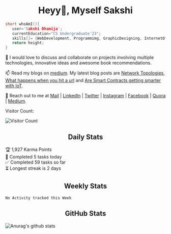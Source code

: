 ### <h1 align='center'>Heyy👋, Myself Sakshi</h1>



<!--
**secrashi/secrashi** is a ✨ _special_ ✨ repository because its `README.md` (this file) appears on your GitHub profile.
Here are some ideas to get you started:
🤔 I’m looking for help with ...
📫 How to reach me: 
 - <img src= " https://img.shields.io/badge/WHATSAPP-25D366?&style=for-the-badge&logo=whatsapp&logoColor=white"/> 8349046111
 - <img src= "https://img.shields.io/badge/gmail-D14836?&style=for-the-badge&logo=gmail&logoColor=white" /> sakshidhamija15@gmail.com
![Top Langs](https://github-readme-stats.vercel.app/api/top-langs/?username=secrashi&theme=tokyonight)
![Anurag's github stats](https://github-readme-stats.vercel.app/api?username=secrashi&show_icons=true&theme=radical)
[![Top Langs](https://github-readme-stats.vercel.app/api/top-langs/?username=secrashi&layout=compact)](https://github.com/secrashi/github-readme-stats)
[![Instagram Badge](https://img.shields.io/badge/-@savi.1311-e4405f?style=flat-square&labelColor=f94877&logo=instagram&logoColor=white&link=https://www.instagram.com/savi.1311/)](https://www.instagram.com/savi.1311/)



 
 👯 I’m looking to collaborate on projects that use multiple technologies to innovate a better product.
 
 
  
 ⚡ Fun fact: I'm neither tea nor coffee person!
 <img src="https://github.com/secrashi/secrashi/blob/main/images/stat.svg" alt="WakaTime Activity"/>
-->

<!-- 🔭 I’m a Web Developer, Graphic Designer, and a Creative Content writer pursuing BTech in CSE.

 🌱 I’m currently learning Augmented Reality and Virtual Reality.
 
 💬 Reach out to me for designing web page, building websites from scratch, handling the backends, and definitely for reccomending some awesome books. -->



 ```C++
 short whoAmI(){
    user='Sakshi Dhamija';
    currentEducation="CS Undergraduate'23";
    skills[]= {WebDevelopment, Programmimg, GraphicDesigning, InternetOfThings, ContentWriting};
    return height;
 }
 ```
<!--  ```Javascript
 function dailyTimeSpent(){
  code= 0.05;
  debug= 0.6;
  write= 0.15;
  read= 0.2;
 }
 
 ``` -->
<!--  
 ```python
 class Current:
       contribute: 'open_source'
       read: 'The Alchemist'
       listen: 'gate_smashers'
       practice: 'geeksforgeeks'
 ``` -->
<!--  ```javascript
 Connect()
 {
   Linkedln: https://www.linkedin.com/in/s15/ 
   Gmail: sakshidhamija15@gmail.com 
   Quora: https://www.quora.com/profile/Sakshi-561
   Instagram: https://www.instagram.com/_._s.i.r.i.u.s.l.y_._/
 }
 ``` -->
<!-- ### <h1 align='center'>Stats();</h1> -->

 
👯 I would love to discuss and collaborate on projects involving multiple technologies, innovative ideas and awesome book recommendations.

 📫 Read my blogs on [medium](https://sakshi-secrashi.medium.com/). My latest blog posts are [Network Topologies](https://sakshi-secrashi.medium.com/network-topologies-9aaf05e13a0b), [What happens when you hit a url](https://sakshi-secrashi.medium.com/what-happens-when-you-hit-a-url-81f676868062) and [Are Smart Contracts getting smarter with IoT](https://medium.com/tech-iiitg/are-smart-contracts-getting-smarter-with-iot-8001887d6696).
 
  💬 Reach out to me at [Mail](sakshidhamija15@gmail.com) | [LinkedIn](https://www.linkedin.com/in/s15/) | [Twitter](https://twitter.com/Sakshi14391573?t=hGrG1y8W_wqIk8JBlpQSkg&s=09) | [Instagram]( https://www.instagram.com/_._s.i.r.i.u.s.l.y_._/) | [Facebook](https://www.facebook.com/sakshi.dhamija.522) | [Quora](https://www.quora.com/profile/Sakshi-561) | [Medium](https://sakshi-secrashi.medium.com/).

Visitor Count:

![Visitor Count](https://profile-counter.glitch.me/secrashi/count.svg) 

<h2 align='center'>Daily Stats</h2>

<!-- TODO-IST:START -->
🏆  1,927 Karma Points           
🌸  Completed 5 tasks today           
✅  Completed 59 tasks so far           
⏳  Longest streak is 2 days
<!-- TODO-IST:END -->

<h2 align='center'>Weekly Stats</h2>

<!--START_SECTION:waka-->
```text
No Activity tracked this Week
```
<!--END_SECTION:waka-->


<!-- <p align="center">
I joined GitHub <b>{{ ACCOUNT_AGE }}</b> years ago.<br>
Since then I've pushed <b>{{ COMMITS }}</b> commits, opened <b>{{ ISSUES }}</b> issues, submitted <b>{{ PULL_REQUESTS }}</b> pull requests, received <b>{{ STARS }}</b> stars across <b>{{ REPOSITORIES }}</b> personal projects, contributed to <b>{{ REPOSITORIES_CONTRIBUTED_TO }}</b> public repositories, and reviewed <b>{{ CODE_REVIEWS }}</b> pull requests.
</p>
 -->

<h2 align='center'>GitHub Stats</h2>

<!-- [![GitHub Streak](https://github-readme-streak-stats.herokuapp.com/?user=secrashi)](https://git.io/streak-stats) -->
 
 
![Anurag's github stats](https://github-readme-stats.vercel.app/api?username=secrashi&show_icons=true&theme=highcontrast)

<!-- [![Top Langs](https://github-readme-stats.vercel.app/api/top-langs/?username=secrashi&layout=compact)](https://github.com/anuraghazra/github-readme-stats)
 -->


